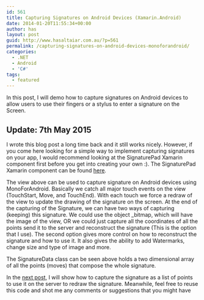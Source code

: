 ```yaml
---
id: 561
title: Capturing Signatures on Android Devices (Xamarin.Android)
date: 2014-01-20T11:55:34+00:00
author: has
layout: post
guid: http://www.hasaltaiar.com.au/?p=561
permalink: /capturing-signatures-on-android-devices-monoforandroid/
categories:
  - .NET
  - Android
  - 'C#'
tags:
  - featured
---
```

In this post, I will demo how to capture signatures on Android devices to allow users to use their fingers or a stylus to enter a signature on the Screen.

## Update: 7th May 2015

I wrote this blog post a long time back and it still works nicely. However, if you come here looking for a simple way to implement capturing signatures on your app, I would recommend looking at the SignaturePad Xamarin component first before you get into creating your own :). The SignaturePad Xamarin component can be found <a href="https://components.xamarin.com/view/signature-pad" target="_blank">here</a>. 



The view above can be used to capture signature on Android devices using MonoForAndroid. Basically we catch all major touch events on the view (TouchStart, Move, and TouchEnd). With each touch we force a redraw of the view to update the drawing of the signature on the screen. At the end of the capturing of the Signature, we can have two ways of capturing (keeping) this signature. We could use the object _bitmap, which will have the image of the view, OR we could just capture all the coordinates of all the points send it to the server and reconstruct the signature (This is the option that I use). The second option gives more control on how to reconstruct the signature and how to use it. It also gives the ability to add Watermarks, change size and type of image and more.

The SignatureData class can be seen above holds a two dimensional array of all the points (moves) that compose the whole signature.

In the <a href="http://www.hasaltaiar.com.au/capturing-a-signature-as-a-string-of-points-on-the-mobile-and-redrawing-it-on-the-server/" target="_blank">next post</a>, I will show how to capture the signature as a list of points to use it on the server to redraw the signature. Meanwhile, feel free to reuse this code and shot me any comments or suggestions that you might have